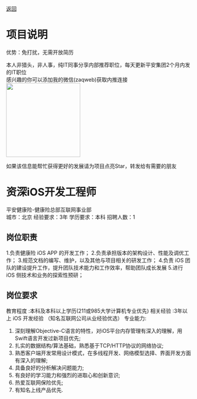 [返回](../../)

# 项目说明

优势：免打扰，无需开放简历

本人非猎头，非人事，纯IT同事分享内部推荐职位，每天更新平安集团2个月内发的IT职位  
感兴趣的你可以添加我的微信(zaqweb)获取内推连接  
<img src="https://github.com/zaqweb/PA-IT-JOBS/blob/master/WechatICode.jpeg"  height="200" width="200">

如果该信息能帮忙获得更好的发展请为项目点亮Star，转发给有需要的朋友

# 资深iOS开发工程师
平安健康险-健康险总部互联网事业部  
城市：北京 经验要求：3年 学历要求：本科  招聘人数：1

## 岗位职责
1.负责健康险 iOS APP 的开发工作；
2.负责承担版本的架构设计、性能及调优工作；
3.规范文档的编写、维护，以及其他与项目相关的研发工作；
4.负责 iOS 团队的建设提升工作，提升团队技术能力和工作效率，帮助团队成长发展
5.进行 iOS 侧技术和业务的探索性预研；

## 岗位要求
教育程度	:本科及本科以上学历(211或985大学计算机专业优先)
相关经验 :3年以上 iOS 开发经验 （知名互联网公司从业经验优选）
专业能力:
1. 深刻理解Objective-C语言的特性，对iOS平台内存管理有深入的理解，用Swift语言开发过新项目优先;
2. 扎实的数据结构/算法基础，熟悉基于TCP/HTTP协议的网络协议;
3. 熟悉客户端开发常用设计模式，在多线程开发、网络模型选择、界面开发方面有深入的理解;
4. 具备良好的分析解决问题能力;
5. 有良好的学习能力和强烈的进取心和创新意识;
6. 热爱互联网保险优先;
7. 有知名上线产品优先.




